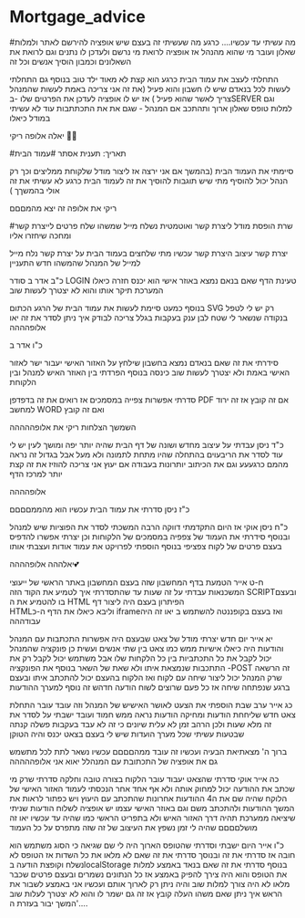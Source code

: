 ﻿# Mortgage_advice
#מה עשיתי עד עכשיו....
 כרגע מה שעשיתי זה בעצם שיש אופציה להירשם לאתר ולמלות שאלון 
 ועובר מי שהוא מהנהל אז אופציה לרואת מי נרשם ולעדכן לו נתנים וגם לרואת את השאלונים וכמבון הוסיך אנשים וכל זה 
 
 
התחלתי לעצב את עמוד הבית כרגע הוא קצת לא מאוד ילד טוב
בנוסף גם התחלתי לעשות לכל בנאדם שיש לו חשבון והוא פעיל (את זה אני צריכה באמת לעשות שהמנהל צריך לאשר שהוא פעיל )
אז יש לו אופציה לעדכן את הפרטים שלו 
-בSERVER וגם למלות טופס שאלון ארוך ותהתכב אם המנהל - שגם את את התכתתבות עוד לא עשיתי במודל כיאלו  


יאלה אלופה ריקי 🩷💋


#תאריך: תענית אסתר
#עמוד הבית 

סיימתי את העמוד הבית
(בהמשך אם אני ירצה  אז ליצור מודל שלקוחת  ממליצים וכך רק הנהל יכול להוסיף מתי שיש תוגבות להוסיך את זה לעמוד הבית 
כרגע לא עשיתי את זה 
אולי בהמשךך
)

ריקי את  אלופה  זה יצא מהמםםם


#שרת 
הופסת מודל ליצרת קשר 
ואוטמטית נשלח מייל שמשהו שלח פרטים לייצרת קשר ומחכה שיחזרו אליו 

יצרת קשר
עיצוב היצרת קשר
עכשיו מתי שלחצים בעמוד הבית על יצרת קשר נלח מייל למייל של המנהל שהמשהו חדש התעניין 

כ"ב אדר ב
  סודר  LOGIN טעינת הדף שאם בנאם נמצא באוזר אישי הוא יכנס חזרה כיאלו המערכת תיקר אותו והוא לא יצטרך לעשות  שוב

  בנוסף כמעט סיימת לעשות את עמוד הבית 
  של הרגע הכתום SVG רק יש לי לטפל בנקודה שנשאר לי שטח לבן ענק בעקבות בגלל
צריכה לבודק איך ניתן לסדר את זה 
יאו אלופהההה

כ"ו אדר ב

סידרתי את זה שאם בנאדם נמצא בחשבון שילחץ על האזור האישי  יעבור ישר לאזור האישי באמת ולא יצטרך לעשות שוב כינסה 
בנוסף הפרדתי בין האוזר האיש למנהל ובין הלקוחת 

   סדרתי אפשרות צפייה במסמכים
    אז רואים את זה בדפדפן  PDF    אם זה קובץ
   אז זה ירוד למחשב WORD    ואם זה קובץ 


השמשך הצלחות ריקי
את אלופההההה
 
   
   
כ"ד ניסן 
עבדתי על עיצוב מחדש ושונה של דף הבית 
שהיה יותר יפה ומושך לעין 
יש לי עוד לסדר את הריבעוים בהתחלה שהיו מתחת לתמונה ולא מעל אבל בגדול זה נראה מהמם כרגעעע
וגם את הכיתוב יותרונות בעבודה אם יעוץ אני צריכה להוזיז את זה קצת יותר  למרכז הדף 

אלופהההה

כ"ז ניסן 
סדרתי את עמוד הבית  עכשיו הוא מהממםםםם

כ"ח ניסן 
אוקי אז היום התקדמתי דווקה הרבה 
המשכתי  לסדר את הפוציות  שיש למנהל 
ובנוסף סידרתי את העמוד של צפפיה במסמכים של הלקוחות 
וכן יצרתי אפשרו להדפיס בעצם פרטים של לקוח צפציפי 
בנוסף הוספתי לפרויקט את עמוד אודות ועצבתי אותו 

יאלההה אלופהההה💕



ח-ט אייר
 הטמעת בדף המחשבון שזה בעצם המחשבון באתר הראשי  של ייעוצי   המשכנאות 
עבדתי על זה שעות 
עד שהתסדרתי איך לטמיע את הקוד הזה 
 SCRIPTובעצם בו להטמיע את ה  HTML הפיתרון בעצם היה ליצור דף  
HTMLוליבא  כיאלו את הדף ה-כ iframeואז בעצם בקופננטה להשתמש ב
יאו זה היה עבודההה 



יא אייר
יום חדש
יצרתי מודל של צאט 
שבעצם היה אפשרות התכתבות עם המנהל 
והודעות היה כיאלו אישיות 
ממש כמו צאט בין שתי אנשים 
ועשית כן פונקציה שהמנהל יכול לקבל את כל התכתביות בין כל הלקחות שלו 
אבל משתמש יכול לקבל רק את התתכבות שנמצאת איתו ולא שאת של השאר
בנוסף את הפונקציה -POST 
זה הרשאה שרק המנהל יכול ליצור שיחה עם לקוח ואז הלקוח בהעצם יכול להתכתב איתו 
ובעצם ברגע שנפתחה שיחה אז כל פעם שרוצים  לשוח הודעה חדהש זה נוסף למערך ההודעות 


כג אייר
ערב שבת 
הוספתי את הצעט לאושר האישיש של המנהל 
וזה עובד עובר התחלת צאט חדש שליחחת הודעות ומחיקה הודעות 
נראה ממש חמוד ועובד
ישבתי על לסדר את זה מלא שעות 
ולכן הרהב זמן לא עלית שיונים כי זה לא עבד בעקבות פשלה קנתה שבטעות עשיתי 
שכל מערך הועדות שיש לי בעצם בצאט יכנס והיה הטוקן 

ברוך ה' מצאתיאת הבעיה ועכשיו זה עובד ממהםםםם 
עכשיו נשאר לתת לכל מתשמש גם את אופציה של התכתובת עם המנהלל 
יאוא אני אלופההההה

כה אייר
אוקי סדרתי שהצאט יעבוד עובר הלקוח בצורה טובה וחלקה 
סדרתי שרק מי שכתב את ההודעה יכול למחוק אותה ולא אף אחד אחר
הנכסתי לעמוד האזור האישי של הלוקח שהיה שם את ה4 ההודעות אחרונות שהתכתב עם היעוץ
ויש כפתור  לראות את המשך  ההודעות ולהתכתב משם 
וגם באוזר האישי עצמו יש אופציה לשלוח הודעות 
שניתי שיציאה ממערכת תהיה דרך האזור האיש ולא בתפריט הראשי כמו שהיה עד עכשיו 
יאו זה מושלםםםם 
שהיה לי זמן נשפץ את העיצוב של זה שזה מתפרס על כל העמוד 


כ"ו אייר
היום ישבתי וסדרתי שהטופס הארוך  היה לי שם שגיאה 
כי הסוג משתמש הוא חובה
אז סדרתי את זה 
ובנוסך סדרתי את זה שאם לא מלאו את כל השדות אז הטופס לא  נשלח וקופצת הודעה
 בlocalStorage   בנוסף סדרתי את זה שאם בנאד  באמצע למלות את הטופס והוא היה צירך להפיק באמצע אז כל הנתונים נשמרים ובעצם פרטים שכבר מלאו לא היה צורך למלות שוב והיה ניתן רק לארוך אותם
 ועכשיו אני באמצע לשבור את הראש איך ניתן שאם משהו העלה קובץ אז זה גם ישמר לו והוא לא יצטרך לעלות שוב
 המשך יבור בעזרת ה'....
  



  